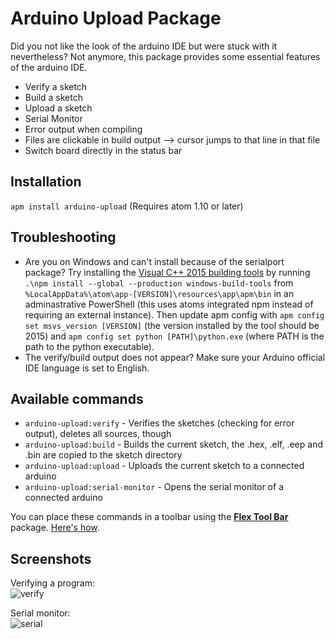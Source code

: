 # Arduino Upload Package

Did you not like the look of the arduino IDE but were stuck with it nevertheless? Not anymore, this package provides some essential features of the arduino IDE.

* Verify a sketch
* Build a sketch
* Upload a sketch
* Serial Monitor
* Error output when compiling
* Files are clickable in build output --> cursor jumps to that line in that file
* Switch board directly in the status bar

## Installation
`apm install arduino-upload`
(Requires atom 1.10 or later)

## Troubleshooting
* Are you on Windows and can't install because of the serialport package? Try installing the [Visual C++ 2015 building tools](https://github.com/felixrieseberg/windows-build-tools) by running `.\npm install --global --production windows-build-tools` from `%LocalAppData%\atom\app-[VERSION]\resources\app\apm\bin` in an adminastrative PowerShell (this uses atoms integrated npm instead of requiring an external instance). Then update apm config with `apm config set msvs_version [VERSION]` (the version installed by the tool should be 2015) and `apm config set python [PATH]\python.exe` (where PATH is the path to the python executable).
* The verify/build output does not appear? Make sure your Arduino official IDE language is set to English.

## Available commands
* `arduino-upload:verify` - Verifies the sketches (checking for error output), deletes all sources, though
* `arduino-upload:build` - Builds the current sketch, the .hex, .elf, .eep and .bin are copied to the sketch directory
* `arduino-upload:upload` - Uploads the current sketch to a connected arduino
* `arduino-upload:serial-monitor` - Opens the serial monitor of a connected arduino

You can place these commands in a toolbar using the [**Flex Tool Bar**](https://atom.io/packages/flex-tool-bar) package. [Here's how](docs/toolbar.md).

## Screenshots
Verifying a program:  
![verify](https://github.com/Sorunome/arduino-upload/blob/master/screenshots/verify.gif?raw=true)

Serial monitor:  
![serial](https://github.com/Sorunome/arduino-upload/blob/master/screenshots/serial.gif?raw=true)
